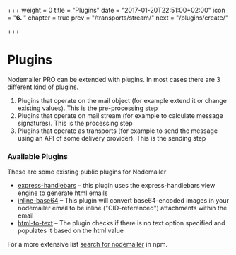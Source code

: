 +++
weight = 0
title = "Plugins"
date = "2017-01-20T22:51:00+02:00"
icon = "<b>6. </b>"
chapter = true
prev = "/transports/stream/"
next = "/plugins/create/"

+++

# Plugins

Nodemailer PRO can be extended with plugins. In most cases there are 3 different kind of plugins.

  1. Plugins that operate on the mail object (for example extend it or change existing values). This is the pre-processing step
  2. Plugins that operate on mail stream (for example to calculate message signatures). This is the processing step
  3. Plugins that operate as transports (for example to send the message using an API of some delivery provider). This is the sending step

### Available Plugins

These are some existing public plugins for Nodemailer

  * [express-handlebars](https://github.com/yads/nodemailer-express-handlebars) – this plugin uses the express-handlebars view engine to generate html emails
  * [inline-base64](https://github.com/mixmaxhq/nodemailer-plugin-inline-base64) – This plugin will convert base64-encoded images in your nodemailer email to be inline ("CID-referenced") attachments within the email
  * [html-to-text](https://github.com/andris9/nodemailer-html-to-text) – The plugin checks if there is no text option specified and populates it based on the html value

For a more extensive list [search for nodemailer](https://www.npmjs.com/search?q=nodemailer) in npm.
